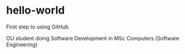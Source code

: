 # hello-world
First step to using GitHub

OU student doing Software Development in MSc Computers (Software Engineering)
